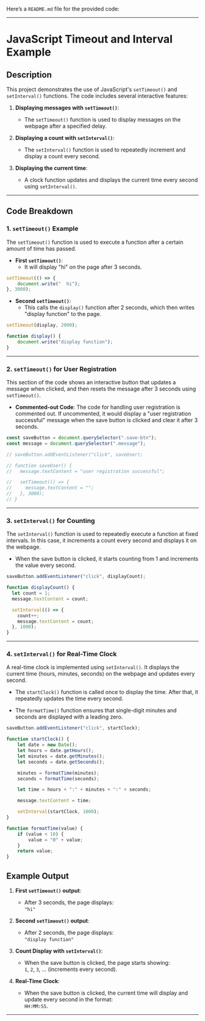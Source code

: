 Here’s a `README.md` file for the provided code:

---

# JavaScript Timeout and Interval Example

## Description

This project demonstrates the use of JavaScript's `setTimeout()` and `setInterval()` functions. The code includes several interactive features:

1. **Displaying messages with `setTimeout()`**:  
   - The `setTimeout()` function is used to display messages on the webpage after a specified delay.
   
2. **Displaying a count with `setInterval()`**:  
   - The `setInterval()` function is used to repeatedly increment and display a count every second.

3. **Displaying the current time**:  
   - A clock function updates and displays the current time every second using `setInterval()`.

---

## Code Breakdown

### 1. `setTimeout()` Example

The `setTimeout()` function is used to execute a function after a certain amount of time has passed.

- **First `setTimeout()`**:
  - It will display "hi" on the page after 3 seconds.
  
```javascript
setTimeout(() => {
    document.write("  hi");
}, 3000);
```

- **Second `setTimeout()`**:
  - This calls the `display()` function after 2 seconds, which then writes "display function" to the page.

```javascript
setTimeout(display, 2000);

function display() {
    document.write("display function");
}
```

---

### 2. `setTimeout()` for User Registration

This section of the code shows an interactive button that updates a message when clicked, and then resets the message after 3 seconds using `setTimeout()`.

- **Commented-out Code**: The code for handling user registration is commented out. If uncommented, it would display a "user registration successful" message when the save button is clicked and clear it after 3 seconds.

```javascript
const saveButton = document.querySelector(".save-btn");
const message = document.querySelector(".message");

// saveButton.addEventListener("click", saveUser);

// function saveUser() {
//   message.textContent = "user registration successful";

//   setTimeout(() => {
//     message.textContent = "";
//   }, 3000);
// }
```

---

### 3. `setInterval()` for Counting

The `setInterval()` function is used to repeatedly execute a function at fixed intervals. In this case, it increments a count every second and displays it on the webpage.

- When the save button is clicked, it starts counting from 1 and increments the value every second.

```javascript
saveButton.addEventListener("click", displayCount);

function displayCount() {
  let count = 1;
  message.textContent = count;

  setInterval(() => {
    count++;
    message.textContent = count;
  }, 1000);
}
```

---

### 4. `setInterval()` for Real-Time Clock

A real-time clock is implemented using `setInterval()`. It displays the current time (hours, minutes, seconds) on the webpage and updates every second.

- The `startClock()` function is called once to display the time. After that, it repeatedly updates the time every second.

- The `formatTime()` function ensures that single-digit minutes and seconds are displayed with a leading zero.

```javascript
saveButton.addEventListener("click", startClock);

function startClock() {
    let date = new Date();
    let hours = date.getHours();
    let minutes = date.getMinutes();
    let seconds = date.getSeconds();

    minutes = formatTime(minutes);
    seconds = formatTime(seconds);

    let time = hours + ":" + minutes + ":" + seconds;

    message.textContent = time;

    setInterval(startClock, 1000);
}

function formatTime(value) {
    if (value < 10) {
        value = "0" + value;
    }
    return value;
}
```



## Example Output

1. **First `setTimeout()` output**:  
   - After 3 seconds, the page displays:  
     `"hi"`

2. **Second `setTimeout()` output**:  
   - After 2 seconds, the page displays:  
     `"display function"`

3. **Count Display with `setInterval()`**:  
   - When the save button is clicked, the page starts showing:  
     `1`, `2`, `3`, ... (increments every second).

4. **Real-Time Clock**:  
   - When the save button is clicked, the current time will display and update every second in the format:  
     `HH:MM:SS`.

---

